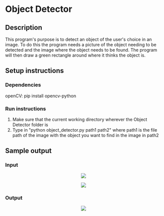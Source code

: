# Object Detector

## Description
This program's purpose is to detect an object of the user's choice in an image. To do this the program needs a picture of the object needing to be detected and the image where the object needs to be found. The program will then draw a green rectangle around where it thinks the object is. 

## Setup instructions
### Dependencies
openCV: pip install opencv-python

### Run instructions
1. Make sure that the current working directory wherever the Object Detector folder is
2. Type in "python object_detector.py path1 path2" where path1 is the file path of the image with the object  you want to find in the image in path2

## Sample output
### Input
<p align="center"><img src="https://github.com/BMaster123/images/blob/main/desk.jpeg"></p>

<p align="center"><img src="https://github.com/BMaster123/images/blob/main/plant.PNG"></p>

### Output
<p align="center"><img src="https://github.com/BMaster123/images/blob/main/plant_detection.PNG"></p>